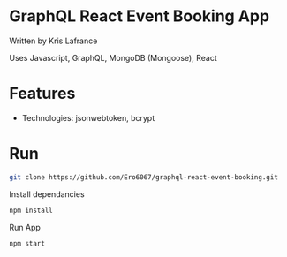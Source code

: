# GraphQL React Event Booking App

Written by Kris Lafrance

Uses Javascript, GraphQL, MongoDB (Mongoose), React

# Features

- Technologies: jsonwebtoken, bcrypt

# Run

```sh
git clone https://github.com/Ero6067/graphql-react-event-booking.git
```

Install dependancies

```sh
npm install
```

Run App

```sh
npm start
```
